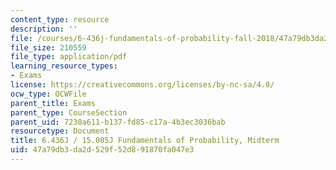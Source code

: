 ```yaml
---
content_type: resource
description: ''
file: /courses/6-436j-fundamentals-of-probability-fall-2018/47a79db3da2d529f52d891870fa047e3_MIT6_436JF18_midterm.pdf
file_size: 210559
file_type: application/pdf
learning_resource_types:
- Exams
license: https://creativecommons.org/licenses/by-nc-sa/4.0/
ocw_type: OCWFile
parent_title: Exams
parent_type: CourseSection
parent_uid: 7230a611-b137-fd85-c17a-4b3ec3036bab
resourcetype: Document
title: 6.436J / 15.085J Fundamentals of Probability, Midterm
uid: 47a79db3-da2d-529f-52d8-91870fa047e3
---
```


